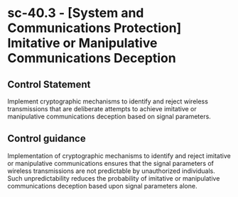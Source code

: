 # sc-40.3 - \[System and Communications Protection\] Imitative or Manipulative Communications Deception

## Control Statement

Implement cryptographic mechanisms to identify and reject wireless transmissions that are deliberate attempts to achieve imitative or manipulative communications deception based on signal parameters.

## Control guidance

Implementation of cryptographic mechanisms to identify and reject imitative or manipulative communications ensures that the signal parameters of wireless transmissions are not predictable by unauthorized individuals. Such unpredictability reduces the probability of imitative or manipulative communications deception based upon signal parameters alone.
